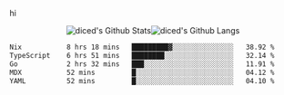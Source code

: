 hi

<div align="center">
  <img align="center" style="padding:0" src="https://github-readme-stats-dzcp99cze-dicedtomatos-projects.vercel.app/api?username=diced&show_icons=true&count_private=true&include_all_commits=true&hide=contribs&custom_title=GitHub%20Stats&theme=transparent&hide_border=true" alt="diced's Github Stats"><img align="center" style="padding:0" src="https://github-readme-stats-dzcp99cze-dicedtomatos-projects.vercel.app/api/top-langs/?username=diced&layout=compact&hide_border=true&theme=transparent" alt="diced's Github Langs">
</div>

<!--START_SECTION:waka-->

```txt
Nix           8 hrs 18 mins   █████████▓░░░░░░░░░░░░░░░   38.92 %
TypeScript    6 hrs 51 mins   ████████░░░░░░░░░░░░░░░░░   32.14 %
Go            2 hrs 32 mins   ███░░░░░░░░░░░░░░░░░░░░░░   11.91 %
MDX           52 mins         █░░░░░░░░░░░░░░░░░░░░░░░░   04.12 %
YAML          52 mins         █░░░░░░░░░░░░░░░░░░░░░░░░   04.10 %
```

<!--END_SECTION:waka-->
